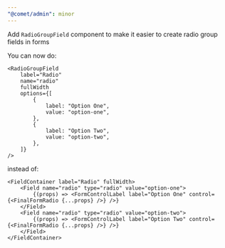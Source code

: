 ```yaml
---
"@comet/admin": minor
---
```


Add `RadioGroupField` component to make it easier to create radio group fields in forms

You can now do:

```tsx
<RadioGroupField
    label="Radio"
    name="radio"
    fullWidth
    options={[
        {
            label: "Option One",
            value: "option-one",
        },
        {
            label: "Option Two",
            value: "option-two",
        },
    ]}
/>
```

instead of:

```tsx
<FieldContainer label="Radio" fullWidth>
    <Field name="radio" type="radio" value="option-one">
        {(props) => <FormControlLabel label="Option One" control={<FinalFormRadio {...props} />} />}
    </Field>
    <Field name="radio" type="radio" value="option-two">
        {(props) => <FormControlLabel label="Option Two" control={<FinalFormRadio {...props} />} />}
    </Field>
</FieldContainer>
```
